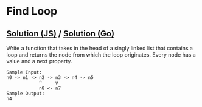 # Find Loop

## [Solution (JS)](./solution.js) / [Solution (Go)](./solution.go)

Write a function that takes in the head of a singly linked list that contains a loop and returns the node from which the loop originates.
Every node has a value and a next property.

```
Sample Input:
n0 -> n1 -> n2 -> n3 -> n4 -> n5
            ^     v
            n8 <- n7
Sample Output:
n4
```
